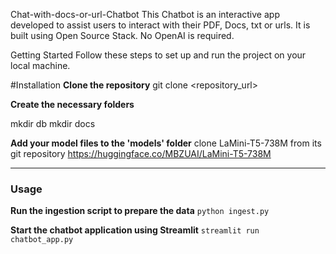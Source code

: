 Chat-with-docs-or-url-Chatbot
This Chatbot is an interactive app developed to assist users to interact with their PDF, Docs, txt or urls. It is built using Open Source Stack. No OpenAI is required.

Getting Started
Follow these steps to set up and run the project on your local machine.


#Installation
**Clone the repository**
git clone <repository_url>


**Create the necessary folders**

mkdir db
mkdir docs

**Add your model files to the 'models' folder**
clone LaMini-T5-738M from its git repository
https://huggingface.co/MBZUAI/LaMini-T5-738M


----
### Usage 


**Run the ingestion script to prepare the data** 
`python ingest.py`


**Start the chatbot application using Streamlit** 
`streamlit run chatbot_app.py`
